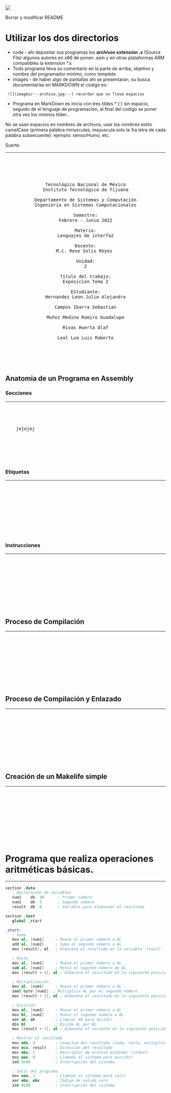 
<!---
   Para comentarios usar este bloque para documentar pendientes, secuencias, etc.
--->


![](https://s3.amazonaws.com/videos.pentesteracademy.com/videos/badges/low/arm-assembly.png)

Borrar y modificar README

# Utilizar los dos directorios

- code  - ahi depositar sus programas los ***archivos extensión *.s****  (Source File) algunos autores en x86 de ponen .asm y en otras plataformas ARM compatibles la extension *.s
- Todo programa lleva su comentario en la parte de arriba, objetivo y nombre del programador minimo, como templete
- images  - de haber algo de pantallas ahi se presentaran, su busca documentarlas en MARKDOWN el código es:

``` ![](images/---archivo.jpg---) recordar que no lleva espacios```

<!---
  Los nombres de las imagenes no deben cambiar de preferenci el nombre del programa como:  KIOSKO.cpp (su pantallas serian KISOCO.jpg, KIOSCO-1.jpg, KIOSCO-2.jpg ... )
  Y asi procurar estar agrupados.
--->



- Programa en MarkDown es inicia con tres tildes * (`) sin espacio, seguido de el lenguaje de programacion, al final del codigo se poner otra vez los mismos tilder..

No se usan espacios en nombres de archivos, usar los nombres estilo camelCase (primera palabra minusculas, mayuscula solo la 1ra letra de cada palabra subsecuente):  ejemplo: sensorHumo, etc.

Suerte.



------

<pre>

	<p align=center>

Tecnológico Nacional de México
Instituto Tecnológico de Tijuana

Departamento de Sistemas y Computación
Ingeniería en Sistemas Computacionales

Semestre:
Febrero - Junio 2022

Materia:
Lenguajes de interfaz

Docente:
M.C. Rene Solis Reyes 

Unidad:
2

Título del trabajo:
Exposicion Tema 2

Estudiante:
Hernandez Leon Julio Alejandro

Campos Ibarra Sebastian

Muñoz Medina Ramiro Guadalupe

Rivas Huerta Olaf

Leal Lua Luis Roberto

	</p>

</pre>

## Anatomia de un Programa en Assembly
### Secciones
---
<pre>

	<p align=left>
	jejejej


	</p>

</pre>

### Etiquetas
---
<pre>

	<p align=left>


	</p>

</pre>

### Instrucciones
--- 
<pre>

	<p align=left>


	</p>

</pre>

## Proceso de Compilación
--- 
<pre>

	<p align=left>


	</p>

</pre>

## Proceso de Compilación y Enlazado
--- 
<pre>

	<p align=left>


	</p>

</pre>

## Creación de un Makelife simple
--- 
<pre>

	<p align=left>


	</p>

</pre>

# Programa que realiza operaciones aritméticas básicas.
--- 
 ```S
section .data
    ; Declaración de variables
    num1    db  10      ; Primer número
    num2    db  5       ; Segundo número
    result  db  0       ; Variable para almacenar el resultado

section .text
    global _start

_start:
    ; Suma
    mov al, [num1]     ; Mueve el primer número a AL
    add al, [num2]     ; Suma el segundo número a AL
    mov [result], al   ; Almacena el resultado en la variable 'result'

    ; Resta
    mov al, [num1]     ; Mueve el primer número a AL
    sub al, [num2]     ; Resta el segundo número de AL
    mov [result + 1], al ; Almacena el resultado en la siguiente posición de 'result'

    ; Multiplicación
    mov al, [num1]     ; Mueve el primer número a AL
    imul byte [num2]  ; Multiplica AL por el segundo número
    mov [result + 2], al ; Almacena el resultado en la siguiente posición de 'result'

    ; División
    mov al, [num1]     ; Mueve el primer número a AL
    mov bl, [num2]     ; Mueve el segundo número a BL
    xor ah, ah         ; Limpiar AH para dividir
    div bl             ; Divide AL por BL
    mov [result + 3], al ; Almacena el cociente en la siguiente posición de 'result'

    ; Mostrar el resultado
    mov edx, 3         ; Longitud del resultado (suma, resta, multiplicación)
    mov ecx, result    ; Dirección del resultado
    mov ebx, 1         ; Descriptor de archivo estándar (stdout)
    mov eax, 4         ; Llamada al sistema para escribir
    int 0x80           ; Interrupción del sistema

    ; Salir del programa
    mov eax, 1         ; Llamada al sistema para salir
    xor ebx, ebx       ; Código de salida cero
    int 0x80           ; Interrupción del sistema

